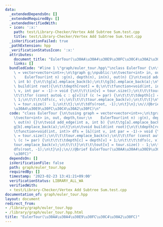 ```yaml
---
data:
  _extendedDependsOn: []
  _extendedRequiredBy: []
  _extendedVerifiedWith:
  - icon: ':x:'
    path: test/Library-Checker/Vertex Add Subtree Sum.test.cpp
    title: test/Library-Checker/Vertex Add Subtree Sum.test.cpp
  _isVerificationFailed: true
  _pathExtension: hpp
  _verificationStatusIcon: ':x:'
  attributes:
    document_title: "EulerTour(\u30AA\u30A4\u30E9\u30FC\u30C4\u30A2\u30FC)"
    links: []
  bundledCode: "#line 1 \"graph/euler_tour.hpp\"\nclass EulerTour {\n\tusing graph\
    \ = vector<vector<int>>;\n\tgraph g;\npublic:\n\tvector<int> in, out, depth,tour;\n\
    \    EulerTour(int n) :g(n), depth(n), in(n), out(n) {}\n\tvoid add_edge(int a,\
    \ int b) {\n\t\tg[a].emplace_back(b);\n\t\tg[b].emplace_back(a);\n\t}\n\n\tvoid\
    \ build(int root){\n\t\tdepth[root] = 0;\n\t\tfunction<void(int, int)> dfs = [&](int\
    \ v, int par = -1)-> void {\n\t\t\tin[v] = tour.size();\n\t\t\ttour.emplace_back(v);\n\
    \t\t\tfor (const auto& c : g[v])if (c != par) {\n\t\t\t\tdepth[c] = depth[v] +\
    \ 1;\n\t\t\t\tdfs(c, v);\n\t\t\t\ttour.emplace_back(v);\n\t\t\t}\n\t\t\tout[v]\
    \ = tour.size() - 1;\n\t\t};\n\t\tdfs(root, -1);\n\t}\n};\n///@brief EulerTour(\u30AA\
    \u30A4\u30E9\u30FC\u30C4\u30A2\u30FC)\n"
  code: "class EulerTour {\n\tusing graph = vector<vector<int>>;\n\tgraph g;\npublic:\n\
    \tvector<int> in, out, depth,tour;\n    EulerTour(int n) :g(n), depth(n), in(n),\
    \ out(n) {}\n\tvoid add_edge(int a, int b) {\n\t\tg[a].emplace_back(b);\n\t\t\
    g[b].emplace_back(a);\n\t}\n\n\tvoid build(int root){\n\t\tdepth[root] = 0;\n\t\
    \tfunction<void(int, int)> dfs = [&](int v, int par = -1)-> void {\n\t\t\tin[v]\
    \ = tour.size();\n\t\t\ttour.emplace_back(v);\n\t\t\tfor (const auto& c : g[v])if\
    \ (c != par) {\n\t\t\t\tdepth[c] = depth[v] + 1;\n\t\t\t\tdfs(c, v);\n\t\t\t\t\
    tour.emplace_back(v);\n\t\t\t}\n\t\t\tout[v] = tour.size() - 1;\n\t\t};\n\t\t\
    dfs(root, -1);\n\t}\n};\n///@brief EulerTour(\u30AA\u30A4\u30E9\u30FC\u30C4\u30A2\
    \u30FC)"
  dependsOn: []
  isVerificationFile: false
  path: graph/euler_tour.hpp
  requiredBy: []
  timestamp: '2023-02-23 13:41:21+09:00'
  verificationStatus: LIBRARY_ALL_WA
  verifiedWith:
  - test/Library-Checker/Vertex Add Subtree Sum.test.cpp
documentation_of: graph/euler_tour.hpp
layout: document
redirect_from:
- /library/graph/euler_tour.hpp
- /library/graph/euler_tour.hpp.html
title: "EulerTour(\u30AA\u30A4\u30E9\u30FC\u30C4\u30A2\u30FC)"
---
```

